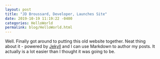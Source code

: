 ```yaml
---
layout: post
title: "JD Broussard, Developer, Launches Site"
date: 2019-10-19 11:19:22 -0400
categories: HelloWorld 
permalink: blog/HelloWorld.html
---
```


Well. Finally got around to putting this old website together. Neat thing about it - powered by [Jekyll](http://jekyllrb.com) and I can use Markdown to author my posts. It actually is a lot easier than I thought it was going to be.
